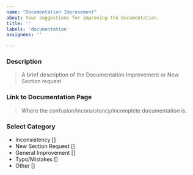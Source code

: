 ```yaml
---
name: "Documentation Improvement"
about: Your suggestions for improving the Documentation.
title: ''
labels: 'documentation'
assignees: ''

---
```


<!-- 
Please fill out as much of the below template and delete unnecessary text.
Markdown Styling - https://commonmark.org/help/
-->

### Description

> A brief description of the Documentation Improvement or New Section request.


### Link to Documentation Page

> Where the confusion/inconsistency/incomplete documentation is.

<!--
Link to Specific Aboutcode Documentation Page from http://aboutcode.readthedocs.io/
-->

### Select Category
<!-- Which of this label correctly describe your Bug Report -->

-  Inconsistency []
-  New Section Request []
-  General Improvement []
-  Typo/Mistakes []
-  Other []

<!-- 
Your help makes our Documentation better! We *deeply* appreciate your help in improving our Documentation.
-->
